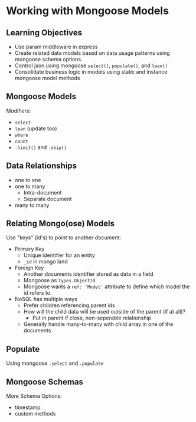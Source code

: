 # Working with Mongoose Models

## Learning Objectives

* Use param middleware in express
* Create related data models based on data usage patterns using mongoose schema options.
* Control json using mongoose `select()`, `populate()`, and `lean()`
* Consolidate business logic in models using static and instance mongoose model methods

## Mongoose Models

Modifiers:
* `select`
* `lean` (update too)
* `where`
* `count`
* `.limit()` and `.skip()`

## Data Relationships

* one to one
* one to many
    * Intra-document
    * Separate document
* many to many

## Relating Mongo(ose) Models

Use "keys" (id's) to point to another document:

* Primary Key
    * Unique identifier for an entity
    * `_id` in mongo land
* Foreign Key
    * Another documents identifier stored as data in a field
    * Mongoose as `Types.ObjectId`
    * Mongoose wants a `ref: 'Model'` attribute to define which 
    model the id refers to.
* NoSQL has multiple ways 
    * Prefer children referencing parent ids
    * How will the child data will be used outside of the parent (if at all)?
        * Put in parent if close, non-seperable relationship
    * Generally handle many-to-many with child array in one of the documents

## Populate

Using mongoose `.select` and `.populate`

## Mongoose Schemas

More Schema Options:
* timestamp
* custom methods